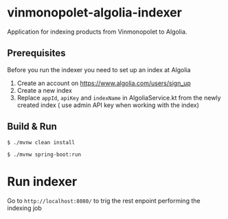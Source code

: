 # vinmonopolet-algolia-indexer

Application for indexing products from Vinmonopolet to Algolia.

## Prerequisites 

Before you run the indexer you need to set up an index at Algolia
  1. Create an account on https://www.algolia.com/users/sign_up
  2. Create a new index
  3. Replace `appId`, `apiKey` and `indexName` in AlgoliaService.kt from the newly created index ( use admin API key when working with the index)
  
  
## Build & Run

`$ ./mvnw clean install`

`$ ./mvnw spring-boot:run`



# Run indexer

Go to `http://localhost:8080/` to trig the rest enpoint performing the indexing job




